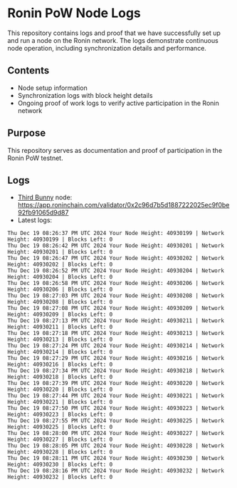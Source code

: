 # Ronin PoW Node Logs

This repository contains logs and proof that we have successfully set up and run a node on the Ronin network. The logs demonstrate continuous node operation, including synchronization details and performance.

## Contents

- Node setup information
- Synchronization logs with block height details
- Ongoing proof of work logs to verify active participation in the Ronin network

## Purpose

This repository serves as documentation and proof of participation in the Ronin PoW testnet.

## Logs

- [Third Bunny](https://thirdbunny.xyz/) node: https://app.roninchain.com/validator/0x2c96d7b5d1887222025ec9f0be92fb91065d9d87
- Latest logs:
```
Thu Dec 19 08:26:37 PM UTC 2024 Your Node Height: 40930199 | Network Height: 40930199 | Blocks Left: 0
Thu Dec 19 08:26:42 PM UTC 2024 Your Node Height: 40930201 | Network Height: 40930201 | Blocks Left: 0
Thu Dec 19 08:26:47 PM UTC 2024 Your Node Height: 40930202 | Network Height: 40930202 | Blocks Left: 0
Thu Dec 19 08:26:52 PM UTC 2024 Your Node Height: 40930204 | Network Height: 40930204 | Blocks Left: 0
Thu Dec 19 08:26:58 PM UTC 2024 Your Node Height: 40930206 | Network Height: 40930206 | Blocks Left: 0
Thu Dec 19 08:27:03 PM UTC 2024 Your Node Height: 40930208 | Network Height: 40930208 | Blocks Left: 0
Thu Dec 19 08:27:08 PM UTC 2024 Your Node Height: 40930209 | Network Height: 40930209 | Blocks Left: 0
Thu Dec 19 08:27:13 PM UTC 2024 Your Node Height: 40930211 | Network Height: 40930211 | Blocks Left: 0
Thu Dec 19 08:27:18 PM UTC 2024 Your Node Height: 40930213 | Network Height: 40930213 | Blocks Left: 0
Thu Dec 19 08:27:24 PM UTC 2024 Your Node Height: 40930214 | Network Height: 40930214 | Blocks Left: 0
Thu Dec 19 08:27:29 PM UTC 2024 Your Node Height: 40930216 | Network Height: 40930216 | Blocks Left: 0
Thu Dec 19 08:27:34 PM UTC 2024 Your Node Height: 40930218 | Network Height: 40930218 | Blocks Left: 0
Thu Dec 19 08:27:39 PM UTC 2024 Your Node Height: 40930220 | Network Height: 40930220 | Blocks Left: 0
Thu Dec 19 08:27:44 PM UTC 2024 Your Node Height: 40930221 | Network Height: 40930221 | Blocks Left: 0
Thu Dec 19 08:27:50 PM UTC 2024 Your Node Height: 40930223 | Network Height: 40930223 | Blocks Left: 0
Thu Dec 19 08:27:55 PM UTC 2024 Your Node Height: 40930225 | Network Height: 40930225 | Blocks Left: 0
Thu Dec 19 08:28:00 PM UTC 2024 Your Node Height: 40930227 | Network Height: 40930227 | Blocks Left: 0
Thu Dec 19 08:28:05 PM UTC 2024 Your Node Height: 40930228 | Network Height: 40930228 | Blocks Left: 0
Thu Dec 19 08:28:11 PM UTC 2024 Your Node Height: 40930230 | Network Height: 40930230 | Blocks Left: 0
Thu Dec 19 08:28:16 PM UTC 2024 Your Node Height: 40930232 | Network Height: 40930232 | Blocks Left: 0
```
